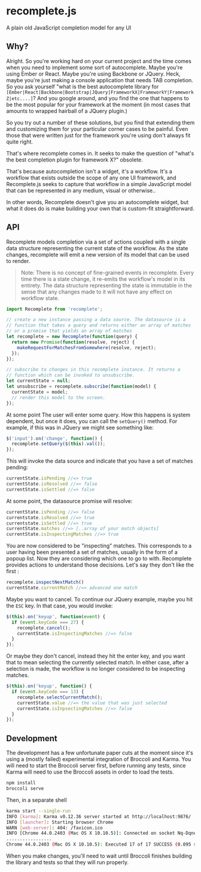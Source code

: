 # recomplete.js

A plain old JavaScript completion model for any UI

## Why?

Alright. So you're working hard on your current project and the time
comes when you need to implement some sort of autocomplete. Maybe
you're using Ember or React. Maybe you're using Backbone or
JQuery. Heck, maybe you're just making a console application that
needs TAB completion. So you ask yourself "what is the best
autocomplete library for
`[Ember|React|Backbone|Bootstrap|JQuery|FrameworkX|FrameworkY|FrameworkZ|etc....]`?
And you google around, and you find the one that happens to be the
most popular for your framework at the moment (in most cases that
amounts to wrapped hairball of a JQuery plugin.)

So you try out a number of these solutions, but you find that extending them
and customizing them for your particular corner cases to be
painful. Even those that were written just for the framework you're
using don't always fit quite right.

That's where recomplete comes in. It seeks to make the question of
"what's the best completion plugin for framework X?"  obsolete.

That's because autocompletion isn't a widget, it's a workflow. It's a
workflow that exists outside the scope of any one UI framework, and
Recomplete.js seeks to capture that workflow in a simple JavaScript
model that can be represented in any medium, visual or otherwise..

In other words, Recomplete doesn't give you an autocomplete widget,
but what it does do is make building your own that is custom-fit
straightforward.

## API

Recomplete models completion via a set of actions coupled with a
single data structure representing the current state of the
workflow. As the state changes, recomplete will emit a new version of
its model that can be used to render.

> Note: There is no concept of fine-grained events in
> recomplete. Every time there is a state change, it re-emits
> the workflow's model in its entirety. The data structure
> representing the state is immutable in the sense that any changes
> made to it will not have any effect on workflow state.

```js
import Recomplete from 'recomplete';

// create a new instance passing a data source. The datasource is a
// function that takes a query and returns either an array of matches
// or a promise that yields an array of matches
let recomplete = new Recomplete(function(query) {
  return new Promise(function(resolve, reject) {
    makeRequestForMatchesFromSomewhere(resolve, reject);
  });
});

// subscribe to changes in this recomplete instance. It returns a
// function which can be invoked to unsubscribe.
let currentState = null;
let unsubscribe = recomplete.subscribe(function(model) {
  currentState = model;
  // render this model to the screen.
});
```

At some point The user will enter some query. How this happens is
system dependent, but once it does, you can call the `setQuery()`
method. For example, if this was in JQuery we might see something
like:

```js
$('input').on('change', function() {
  recomplete.setQuery($(this).val());
});
```

This will invoke the data source and indicate that you have a set of
matches pending:

```js
currentState.isPending //=> true
currentState.isResolved //=> false
currentState.isSettled //=> false
```

At some point, the datasource promise will resolve:

```js
currentState.isPending //=> false
currentstate.isResolved //=> true
currentstate.isSettled //=> true
currentState.matches //=> [..array of your match objects]
currentState.isInspectingMatches //=> true
```

You are now considered to be "inspecting" matches. This corresponds to
a user having been presented a set of matches, usually in the form of
a popoup list. Now they are considering which one to go to
with. Recomplete provides actions to understand those decisions. Let's
say they don't like the first
:

```js
recomplete.inspectNextMatch()
currentState.currentMatch //=> advanced one match
```

Maybe you want to cancel. To continue our JQuery example, maybe you
hit the `ESC` key. In that case, you would invoke:

```js
$(this).on('keyup', function(event) {
  if (event.keyCode === 27) {
    recomplete.cancel();
    currentState.isInspectingMatches //=> false
  }
});

```

Or maybe they don't cancel, instead they hit the enter key, and you
want that to mean selecting the currently selected match. In either
case, after a selection is made, the workflow is no longer considered
to be inspecting matches.

```js
$(this).on('keyup', function() {
  if (event.keyCode === 13) {
    recomplete.selectCurrentMatch();
    currentState.value //=> the value that was just selected
    currentState.isInpsectingMatches //=> false
  }
});
```


## Development

The development has a few unfortunate paper cuts at the moment since it's using a (mostly failed) experimental integration
of Broccoli and Karma. You will need to start the Broccoli server
first, before running any tests, since Karma will need to use the
Broccoli assets in order to load the tests.


```bash
npm install
broccoli serve
```

Then, in a separate shell

```bash
karma start --single-run
INFO [karma]: Karma v0.12.36 server started at http://localhost:9876/
INFO [launcher]: Starting browser Chrome
WARN [web-server]: 404: /favicon.ico
INFO [Chrome 44.0.2403 (Mac OS X 10.10.5)]: Connected on socket Nq-DqneXNlDICQlfhUaX with id 46196622
.................
Chrome 44.0.2403 (Mac OS X 10.10.5): Executed 17 of 17 SUCCESS (0.095 secs / 0.002 secs)
```

When you make changes, you'll need to wait until Broccoli finishes
building the library and tests so that they will run properly.
